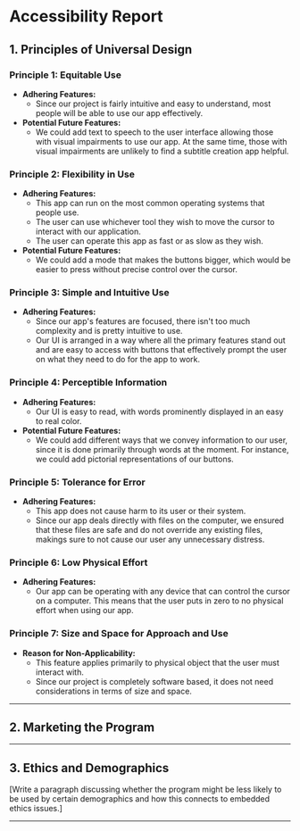 # Accessibility Report

## 1. Principles of Universal Design

### Principle 1: Equitable Use
- **Adhering Features:**
    - Since our project is fairly intuitive and easy to understand, most people will be able to use our app effectively. 
- **Potential Future Features:**
    - We could add text to speech to the user interface allowing those with visual impairments to use our app. At the same time, those with visual impairments are unlikely to find a subtitle creation app helpful.

### Principle 2: Flexibility in Use
- **Adhering Features:**
    - This app can run on the most common operating systems that people use.
    - The user can use whichever tool they wish to move the cursor to interact with our application.
    - The user can operate this app as fast or as slow as they wish.
- **Potential Future Features:**
    - We could add a mode that makes the buttons bigger, which would be easier to press without precise control over the cursor.

### Principle 3: Simple and Intuitive Use
- **Adhering Features:**
    - Since our app's features are focused, there isn't too much complexity and is pretty intuitive to use.
    - Our UI is arranged in a way where all the primary features stand out and are easy to access with buttons that effectively prompt the user on what they need to do for the app to work.

### Principle 4: Perceptible Information
- **Adhering Features:**
    - Our UI is easy to read, with words prominently displayed in an easy to real color.
- **Potential Future Features:**
    - We could add different ways that we convey information to our user, since it is done primarily through words at the moment. For instance, we could add pictorial representations of our buttons.

### Principle 5: Tolerance for Error
- **Adhering Features:**
    - This app does not cause harm to its user or their system.
    - Since our app deals directly with files on the computer, we ensured that these files are safe and do not override any existing files, makings sure to not cause our user any unnecessary distress.

### Principle 6: Low Physical Effort
- **Adhering Features:**
    - Our app can be operating with any device that can control the cursor on a computer. This means that the user puts in zero to no physical effort when using our app.

### Principle 7: Size and Space for Approach and Use
- **Reason for Non-Applicability:**
    - This feature applies primarily to physical object that the user must interact with.
    - Since our project is completely software based, it does not need considerations in terms of size and space.

---

## 2. Marketing the Program



---

## 3. Ethics and Demographics

[Write a paragraph discussing whether the program might be less likely to be used by certain demographics and how this connects to embedded ethics issues.]

---

